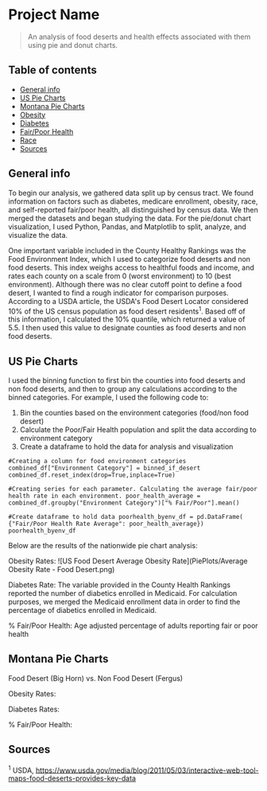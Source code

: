 # Project Name
> An analysis of food deserts and health effects associated with them using pie and donut charts.

## Table of contents
* [General info](#general-info)
* [US Pie Charts](#us_pie_charts)
* [Montana Pie Charts](#montana_pie_charts)
* [Obesity](#setup)
* [Diabetes](#features)
* [Fair/Poor Health](#features)
* [Race](#status)
* [Sources](#sources)

## General info
To begin our analysis, we gathered data split up by census tract. We found information on factors such as diabetes, medicare enrollment, obesity, race, and self-reported fair/poor health, all distinguished by census data. We then merged the datasets and began studying the data. For the pie/donut chart visualization, I used Python, Pandas, and Matplotlib to split, analyze, and visualize the data.

One important variable included in the County Healthy Rankings was the Food Environment Index, which I used to categorize food deserts and non food deserts. This index weighs access to healthful foods and income, and rates each county on a scale from 0 (worst environment) to 10 (best environment). Although there was no clear cutoff point to define a food desert, I wanted to find a rough indicator for comparison purposes. According to a USDA article, the USDA's Food Desert Locator considered 10% of the US census population as food desert residents<sup>1</sup>. Based off of this information, I calculated the 10% quantile, which returned a value of 5.5. I then used this value to designate counties as food deserts and non food deserts.

## US Pie Charts
I used the binning function to first bin the counties into food deserts and non food deserts, and then to group any calculations according to the binned categories.
For example, I used the following code to:
1) Bin the counties based on the environment categories (food/non food desert)
2) Calculate the Poor/Fair Health population and split the data according to environment category
3) Create a dataframe to hold the data for analysis and visualization

`#Creating a column for food environment categories
combined_df["Environment Category"] = binned_if_desert
combined_df.reset_index(drop=True,inplace=True)`

`#Creating series for each parameter. Calculating the average fair/poor health rate in each environment.
poor_health_average = combined_df.groupby("Environment Category")["% Fair/Poor"].mean()`

`#Create dataframe to hold data
poorhealth_byenv_df = pd.DataFrame(
    {"Fair/Poor Health Rate Average": poor_health_average})
poorhealth_byenv_df`

Below are the results of the nationwide pie chart analysis:

Obesity Rates:
![US Food Desert Average Obesity Rate](PiePlots/Average Obesity Rate - Food Desert.png)



Diabetes Rate:
The variable provided in the County Health Rankings reported the number of diabetics enrolled in Medicaid. For calculation purposes, we merged the Medicaid enrollment data in order to find the percentage of diabetics enrolled in Medicaid.

% Fair/Poor Health:
Age adjusted percentage of adults reporting fair or poor health

## Montana Pie Charts
Food Desert (Big Horn) vs. Non Food Desert (Fergus)

Obesity Rates:

Diabetes Rates:

% Fair/Poor Health:

## Sources
<sup>1</sup> USDA, https://www.usda.gov/media/blog/2011/05/03/interactive-web-tool-maps-food-deserts-provides-key-data
